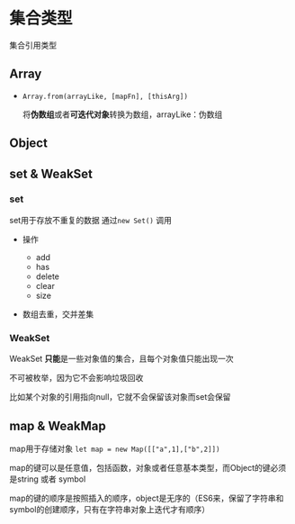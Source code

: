 # 集合类型

集合引用类型

## Array

- `Array.from(arrayLike, [mapFn], [thisArg])`

  将**伪数组**或者**可迭代对象**转换为数组，arrayLike：伪数组

## Object

## set & WeakSet

### set

set用于存放不重复的数据 通过`new Set()` 调用

- 操作

  - add
  - has
  - delete
  - clear
  - size
  
- 数组去重，交并差集

### WeakSet

WeakSet **只能**是一些对象值的集合，且每个对象值只能出现一次

不可被枚举，因为它不会影响垃圾回收

比如某个对象的引用指向null，它就不会保留该对象而set会保留

## map & WeakMap

map用于存储对象 `let map = new Map([["a",1],["b",2]])`

map的键可以是任意值，包括函数，对象或者任意基本类型，而Object的键必须是string 或者 symbol

map的键的顺序是按照插入的顺序，object是无序的（ES6来，保留了字符串和symbol的创建顺序，只有在字符串对象上迭代才有顺序）
